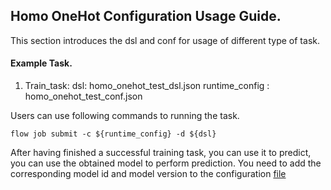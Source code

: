 ## Homo OneHot Configuration Usage Guide.

This section introduces the dsl and conf for usage of different type of task.

#### Example Task.

1. Train_task:
    dsl: homo_onehot_test_dsl.json
    runtime_config : homo_onehot_test_conf.json
   
Users can use following commands to running the task.
    
    flow job submit -c ${runtime_config} -d ${dsl}

After having finished a successful training task, you can use it to predict, you can use the obtained model to perform prediction. You need to add the corresponding model id and model version to the configuration [file](./hetero-lr-normal-predict-conf.json)